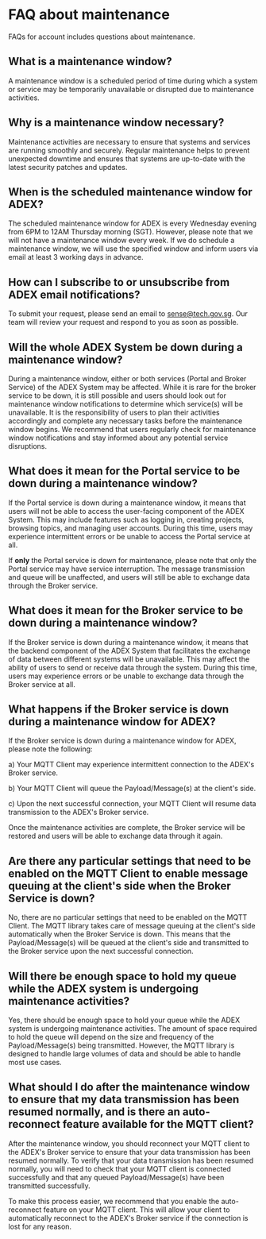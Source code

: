 # FAQ about maintenance
FAQs for account includes questions about maintenance.

## What is a maintenance window?

A maintenance window is a scheduled period of time during which a system or service may be temporarily unavailable or disrupted due to maintenance activities.

## Why is a maintenance window necessary?

Maintenance activities are necessary to ensure that systems and services are running smoothly and securely. Regular maintenance helps to prevent unexpected downtime and ensures that systems are up-to-date with the latest security patches and updates.

## When is the scheduled maintenance window for ADEX?

The scheduled maintenance window for ADEX is every Wednesday evening from 6PM to 12AM Thursday morning (SGT). However, please note that we will not have a maintenance window every week. If we do schedule a maintenance window, we will use the specified window and inform users via email at least 3 working days in advance. 

## How can I subscribe to or unsubscribe from ADEX email notifications?

To submit your request, please send an email to sense@tech.gov.sg. Our team will review your request and respond to you as soon as possible. 

## Will the whole ADEX System be down during a maintenance window?

During a maintenance window, either or both services (Portal and Broker Service) of the ADEX System may be affected. While it is rare for the broker service to be down, it is still possible and users should look out for maintenance window notifications to determine which service(s) will be unavailable. It is the responsibility of users to plan their activities accordingly and complete any necessary tasks before the maintenance window begins. We recommend that users regularly check for maintenance window notifications and stay informed about any potential service disruptions. 

## What does it mean for the Portal service to be down during a maintenance window?

If the Portal service is down during a maintenance window, it means that users will not be able to access the user-facing component of the ADEX System. This may include features such as logging in, creating projects, browsing topics, and managing user accounts. During this time, users may experience intermittent errors or be unable to access the Portal service at all. 

If **only** the Portal service is down for maintenance, please note that only the Portal service may have service interruption. The message transmission and queue will be unaffected, and users will still be able to exchange data through the Broker service.

## What does it mean for the Broker service to be down during a maintenance window?

If the Broker service is down during a maintenance window, it means that the backend component of the ADEX System that facilitates the exchange of data between different systems will be unavailable. This may affect the ability of users to send or receive data through the system. During this time, users may experience errors or be unable to exchange data through the Broker service at all. 

## What happens if the Broker service is down during a maintenance window for ADEX?

If the Broker service is down during a maintenance window for ADEX, please note the following:

a) Your MQTT Client may experience intermittent connection to the ADEX's Broker service.

b) Your MQTT Client will queue the Payload/Message(s) at the client's side.

c) Upon the next successful connection, your MQTT Client will resume data transmission to the ADEX's Broker service.

Once the maintenance activities are complete, the Broker service will be restored and users will be able to exchange data through it again. 

## Are there any particular settings that need to be enabled on the MQTT Client to enable message queuing at the client's side when the Broker Service is down?

No, there are no particular settings that need to be enabled on the MQTT Client. The MQTT library takes care of message queuing at the client's side automatically when the Broker Service is down. This means that the Payload/Message(s) will be queued at the client's side and transmitted to the Broker service upon the next successful connection.

## Will there be enough space to hold my queue while the ADEX system is undergoing maintenance activities?

Yes, there should be enough space to hold your queue while the ADEX system is undergoing maintenance activities. The amount of space required to hold the queue will depend on the size and frequency of the Payload/Message(s) being transmitted. However, the MQTT library is designed to handle large volumes of data and should be able to handle most use cases. 

## What should I do after the maintenance window to ensure that my data transmission has been resumed normally, and is there an auto-reconnect feature available for the MQTT client?

After the maintenance window, you should reconnect your MQTT client to the ADEX's Broker service to ensure that your data transmission has been resumed normally. To verify that your data transmission has been resumed normally, you will need to check that your MQTT client is connected successfully and that any queued Payload/Message(s) have been transmitted successfully.

To make this process easier, we recommend that you enable the auto-reconnect feature on your MQTT client. This will allow your client to automatically reconnect to the ADEX's Broker service if the connection is lost for any reason. 


